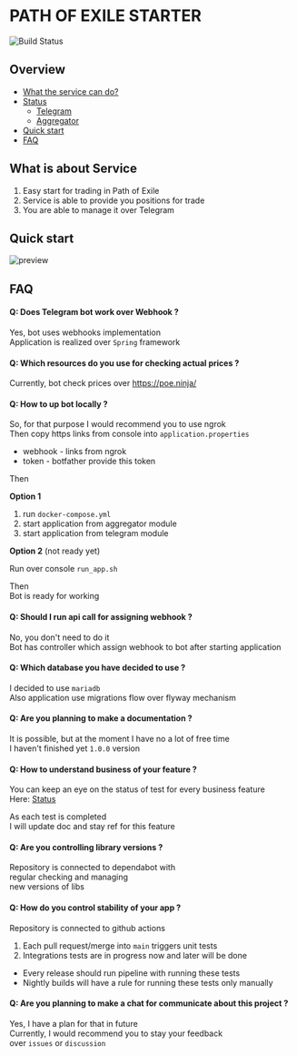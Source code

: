 # PATH OF EXILE STARTER

![Build Status](https://github.com/ylazakovich/path-of-exile-starter/actions/workflows/test.yml/badge.svg)

## Overview

- [What the service can do?](#what-is-about-service)
- [Status](.github/docs/ROADMAP.md#status)
    - [Telegram](.github/docs/ROADMAP.md#telegram)
    - [Aggregator](.github/docs/ROADMAP.md#aggregator)
- [Quick start](#quick-start)
- [FAQ](#faq)

## What is about Service

1) Easy start for trading in Path of Exile
2) Service is able to provide you positions for trade
3) You are able to manage it over Telegram

## Quick start

![preview](https://github.com/ylazakovich/path-of-exile-starter/blob/main/.github/docs/demo.jpg)

## FAQ

#### Q: Does Telegram bot work over Webhook ?

Yes, bot uses webhooks implementation \
Application is realized over `Spring` framework

#### Q: Which resources do you use for checking actual prices ?

Currently, bot check prices over https://poe.ninja/

#### Q: How to up bot locally ?

So, for that purpose I would recommend you to use ngrok \
Then copy https links from console into `application.properties`
- webhook - links from ngrok
- token - botfather provide this token

Then

**Option 1**
1) run `docker-compose.yml`
2) start application from aggregator module
3) start application from telegram module

**Option 2** (not ready yet)

Run over console `run_app.sh`

Then \
Bot is ready for working

#### Q: Should I run api call for assigning webhook ?

No, you don't need to do it \
Bot has controller which assign webhook to bot after starting application

#### Q: Which database you have decided to use ?

I decided to use `mariadb` \
Also application use migrations flow over flyway mechanism

#### Q: Are you planning to make a documentation ?

It is possible, but at the moment I have no a lot of free time \
I haven't finished yet `1.0.0` version

#### Q: How to understand business of your feature ?

You can keep an eye on the status of test for every business feature \
Here: [Status](.github/docs/ROADMAP.md#status)

As each test is completed \
I will update doc and stay ref for this feature

#### Q: Are you controlling library versions ? 

Repository is connected to dependabot with \
regular checking and managing \
new versions of libs

#### Q: How do you control stability of your app ?

Repository is connected to github actions
1) Each pull request/merge into `main` triggers unit tests
2) Integrations tests are in progress now and later will be done
- Every release should run pipeline with running these tests
- Nightly builds will have a rule for running these tests only manually

#### Q: Are you planning to make a chat for communicate about this project ?

Yes, I have a plan for that in future \
Currently, I would recommend you to stay your feedback \
over `issues` or `discussion`